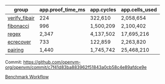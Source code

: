 | group | app.proof_time_ms | app.cycles | app.cells_used | leaf.proof_time_ms | leaf.cycles | leaf.cells_used |
| -- | -- | -- | -- | -- | -- | -- |
| [verify_fibair](https://github.com/openvm-org/openvm/blob/benchmark-results/benchmarks-pr/2190/verify_fibair-c7f41d83ba883962f51843a0cb58c4e89afdce9e.md) | 224 |  322,610 |  2,058,654 |- | - | - |
| [fibonacci](https://github.com/openvm-org/openvm/blob/benchmark-results/benchmarks-pr/2190/fibonacci-c7f41d83ba883962f51843a0cb58c4e89afdce9e.md) | 996 |  1,500,209 |  2,100,402 |- | - | - |
| [regex](https://github.com/openvm-org/openvm/blob/benchmark-results/benchmarks-pr/2190/regex-c7f41d83ba883962f51843a0cb58c4e89afdce9e.md) | 2,347 |  4,137,502 |  17,695,216 |- | - | - |
| [ecrecover](https://github.com/openvm-org/openvm/blob/benchmark-results/benchmarks-pr/2190/ecrecover-c7f41d83ba883962f51843a0cb58c4e89afdce9e.md) | 733 |  122,859 |  2,263,820 |- | - | - |
| [pairing](https://github.com/openvm-org/openvm/blob/benchmark-results/benchmarks-pr/2190/pairing-c7f41d83ba883962f51843a0cb58c4e89afdce9e.md) | 1,440 |  1,745,742 |  25,468,210 |- | - | - |


Commit: https://github.com/openvm-org/openvm/commit/c7f41d83ba883962f51843a0cb58c4e89afdce9e

[Benchmark Workflow](https://github.com/openvm-org/openvm/actions/runs/18956247654)

